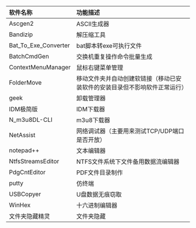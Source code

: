 | 软件名称                 | 功能描述                                  |
|:-------------------- |:------------------------------------- |
| Ascgen2              | ASCII生成器                              |
| Bandizip             | 解压缩工具                                 |
| Bat_To_Exe_Converter | bat脚本转exe可执行文件                        |
| BatchCmdGen          | 交换机重复操作命令批量生成                         |
| ContextMenuManager   | 鼠标右键菜单管理                              |
| FolderMove           | 移动文件夹并自动创建软链接（移动已安装软件的安装目录但不影响软件正常运行） |
| geek                 | 卸载管理器                                 |
| IDM极简版               | IDM下载器                                |
| N_m3u8DL-CLI         | m3u8下载器                               |
| NetAssist            | 网络调试器（主要用来测试TCP/UDP端口是否开放）            |
| notepad++            | 文本编辑器                                 |
| NtfsStreamsEditor    | NTFS文件系统下文件备用数据流编辑器                   |
| PdgCntEditor         | PDF文件目录制作                             |
| putty                | 仿终端                                   |
| USBCopyer            | U盘数据无痕窃取                              |
| WinHex               | 十六进制编辑器                               |
| 文件夹隐藏精灵              | 文件夹隐藏                                 |

